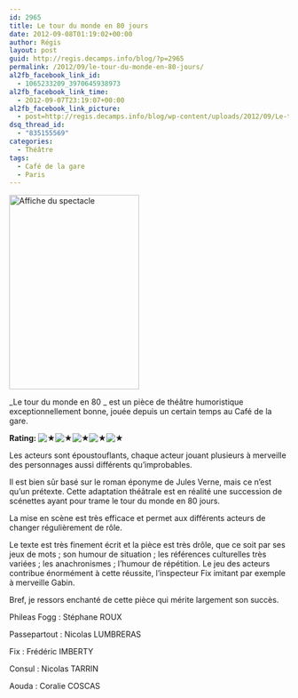 ```yaml
---
id: 2965
title: Le tour du monde en 80 jours
date: 2012-09-08T01:19:02+00:00
author: Régis
layout: post
guid: http://regis.decamps.info/blog/?p=2965
permalink: /2012/09/le-tour-du-monde-en-80-jours/
al2fb_facebook_link_id:
  - 1065233209_3970645938973
al2fb_facebook_link_time:
  - 2012-09-07T23:19:07+00:00
al2fb_facebook_link_picture:
  - post=http://regis.decamps.info/blog/wp-content/uploads/2012/09/Le-tour-du-monde-en-80-jours-234x350.jpg
dsq_thread_id:
  - "835155569"
categories:
  - Théâtre
tags:
  - Café de la gare
  - Paris
---
```

[<img src="http://regis.decamps.info/blog/wp-content/uploads/2012/09/Le-tour-du-monde-en-80-jours-234x350.jpg" alt="Affiche du spectacle" title="Le tour du monde en 80 jours" width="234" height="350" class="alignleft size-medium wp-image-2966" srcset="http://regis.decamps.info/blog/wp-content/uploads/2012/09/Le-tour-du-monde-en-80-jours-234x350.jpg 234w, http://regis.decamps.info/blog/wp-content/uploads/2012/09/Le-tour-du-monde-en-80-jours-200x300.jpg 200w, http://regis.decamps.info/blog/wp-content/uploads/2012/09/Le-tour-du-monde-en-80-jours.jpg 514w" sizes="(max-width: 234px) 100vw, 234px" />](http://regis.decamps.info/blog/wp-content/uploads/2012/09/Le-tour-du-monde-en-80-jours.jpg)
  
_Le tour du monde en 80 _ est un pièce de théâtre humoristique exceptionnellement bonne, jouée depuis un certain temps au Café de la gare.
  


**Rating:** ![&#9733;](http://regis.decamps.info/blog/wp-content/plugins/xavins-review-ratings/default/star.png "5/5")![&#9733;](http://regis.decamps.info/blog/wp-content/plugins/xavins-review-ratings/default/star.png "5/5")![&#9733;](http://regis.decamps.info/blog/wp-content/plugins/xavins-review-ratings/default/star.png "5/5")![&#9733;](http://regis.decamps.info/blog/wp-content/plugins/xavins-review-ratings/default/star.png "5/5")![&#9733;](http://regis.decamps.info/blog/wp-content/plugins/xavins-review-ratings/default/star.png "5/5") 


  
<!--more-->


  
Les acteurs sont époustouflants, chaque acteur jouant plusieurs à merveille des personnages aussi différents qu’improbables.

Il est bien sûr basé sur le roman éponyme de Jules Verne, mais ce n’est qu’un prétexte. Cette adaptation théâtrale est en réalité une succession de scénettes ayant pour trame le tour du monde en 80 jours. 

La mise en scène est très efficace et permet aux différents acteurs de changer régulièrement de rôle.

Le texte est très finement écrit et la pièce est très drôle, que ce soit par ses jeux de mots ; son humour de situation ; les références culturelles très variées ; les anachronismes ; l’humour de répétition. Le jeu des acteurs contribue énormément à cette réussite, l’inspecteur Fix imitant par exemple à merveille Gabin.

Bref, je ressors enchanté de cette pièce qui mérite largement son succès.



Phileas Fogg : Stéphane ROUX
  
Passepartout : Nicolas LUMBRERAS
  
Fix : Frédéric IMBERTY
  
Consul : Nicolas TARRIN
  
Aouda : Coralie COSCAS
